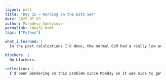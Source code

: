 ```yaml
---
layout: post
title: "Day 32 – Working on the Data Set"
date: 2025-07-09
author: Moradeyo Adetosoye
permalink: /day32.html
tags: ["Python"]

what_i_learned: |
  In the past calulcations I'd done, the normal ELM had a really low accuracy score. So today I spent my time going through the data set and checking for any errors that could have caused that. I experimented on another data set I got from Github, and did the same thing I did to my stroke data set to the new data set. I cleaned it, balanced it out, then used ELM to get an accuracy score, and the score was quite high. This was just to give me some peace of mind that it wasn't due to a fault of mine that the ELM accuracy score in my stroke data set was low.

blockers: |
  No blockers.

reflection: |
  I'd been pondering on this problem since Monday so it was nice to get a definitive answer. I tried just going through my code from the top so I wouldn't have to use this much longer method to verify, but I found it better to just use this in the end. I'm glad I was able to get this sorted out today, since tomorrow I'll be moving on to balancing the stroke data set with cross validation. And I wouldn't want to get an error in that data set since it would skew my results.
---
```


